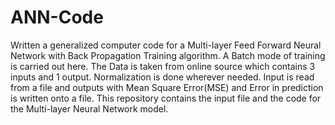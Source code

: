 # ANN-Code
Written a generalized computer code for a Multi-layer Feed Forward Neural Network
with Back Propagation Training algorithm. A Batch mode of training is carried out here. The Data is taken from online source 
which contains 3 inputs and 1 output.
Normalization is done wherever needed. Input is read from a file and outputs with Mean Square Error(MSE) and Error in prediction is written onto a file.
This repository contains the input file and the code for the Multi-layer Neural Network model. 
